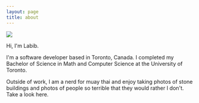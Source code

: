 ```yaml
---
layout: page
title: about
---
```


<img src="{{site.url}}/assets/img/about.JPG" class="about"/>

Hi, I'm Labib.

I'm a software developer based in Toronto, Canada. I completed my Bachelor of Science in Math and Computer Science at the University of Toronto.

Outside of work, I am a nerd for muay thai and enjoy taking photos of stone buildings and photos of people so terrible that they would rather I don't. Take a look here.
